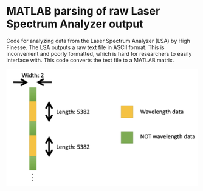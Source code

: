 # MATLAB parsing of raw Laser Spectrum Analyzer output
Code for analyzing data from the Laser Spectrum Analyzer (LSA) by High Finesse. The LSA outputs a raw text file in ASCII format. This is inconvenient and poorly formatted, which is hard for researchers to easily interface with. This code converts the text file to a MATLAB matrix.


![Structure of the ASCII file](https://github.com/ncan33/matlabHighFinesse/blob/main/images/image1.png?raw=true)
